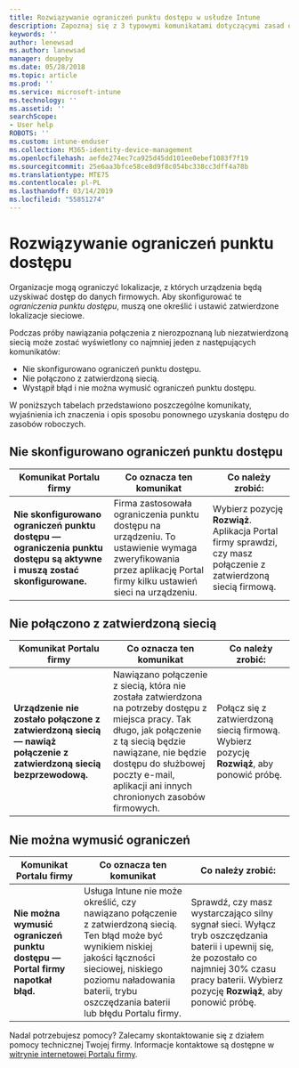 ```yaml
---
title: Rozwiązywanie ograniczeń punktu dostępu w usłudze Intune
description: Zapoznaj się z 3 typowymi komunikatami dotyczącymi zasad ograniczeń punktu dostępu w usłudze Intune i sposobami ich rozwiązywania
keywords: ''
author: lenewsad
ms.author: lanewsad
manager: dougeby
ms.date: 05/28/2018
ms.topic: article
ms.prod: ''
ms.service: microsoft-intune
ms.technology: ''
ms.assetid: ''
searchScope:
- User help
ROBOTS: ''
ms.custom: intune-enduser
ms.collection: M365-identity-device-management
ms.openlocfilehash: aefde274ec7ca925d45dd101ee0ebef1083f7f19
ms.sourcegitcommit: 25e6aa3bfce58ce8d9f8c054bc338cc3dff4a78b
ms.translationtype: MTE75
ms.contentlocale: pl-PL
ms.lasthandoff: 03/14/2019
ms.locfileid: "55851274"
---
```

# <a name="resolve-access-point-restrictions"></a>Rozwiązywanie ograniczeń punktu dostępu

Organizacje mogą ograniczyć lokalizacje, z których urządzenia będą uzyskiwać dostęp do danych firmowych.
Aby skonfigurować te *ograniczenia punktu dostępu*, muszą one określić i ustawić zatwierdzone lokalizacje sieciowe.  

Podczas próby nawiązania połączenia z nierozpoznaną lub niezatwierdzoną siecią może zostać wyświetlony co najmniej jeden z następujących komunikatów:

* Nie skonfigurowano ograniczeń punktu dostępu.
* Nie połączono z zatwierdzoną siecią.
* Wystąpił błąd i nie można wymusić ograniczeń punktu dostępu.

 W poniższych tabelach przedstawiono poszczególne komunikaty, wyjaśnienia ich znaczenia i opis sposobu ponownego uzyskania dostępu do zasobów roboczych.

## <a name="access-point-restrictions-not-set-up"></a>Nie skonfigurowano ograniczeń punktu dostępu  
| Komunikat Portalu firmy | Co oznacza ten komunikat | Co należy zrobić:                                                               
|------------------------|--------------------------|--------------------------|
| **Nie skonfigurowano ograniczeń punktu dostępu — ograniczenia punktu dostępu są aktywne i muszą zostać skonfigurowane.** | Firma zastosowała ograniczenia punktu dostępu na urządzeniu. To ustawienie wymaga zweryfikowania przez aplikację Portal firmy kilku ustawień sieci na urządzeniu. | Wybierz pozycję **Rozwiąż**. Aplikacja Portal firmy sprawdzi, czy masz połączenie z zatwierdzoną siecią firmową. |

## <a name="not-connected-to-an-approved-network"></a>Nie połączono z zatwierdzoną siecią  

| Komunikat Portalu firmy | Co oznacza ten komunikat | Co należy zrobić:                                                                   
|------------------------|-----------------------------------|--------------------------|
| **Urządzenie nie zostało połączone z zatwierdzoną siecią — nawiąż połączenie z zatwierdzoną siecią bezprzewodową.** | Nawiązano połączenie z siecią, która nie została zatwierdzona na potrzeby dostępu z miejsca pracy. Tak długo, jak połączenie z tą siecią będzie nawiązane, nie będzie dostępu do służbowej poczty e-mail, aplikacji ani innych chronionych zasobów firmowych. | Połącz się z zatwierdzoną siecią firmową. Wybierz pozycję **Rozwiąż**, aby ponowić próbę. |

## <a name="restrictions-couldnt-be-enforced"></a>Nie można wymusić ograniczeń  

| Komunikat Portalu firmy | Co oznacza ten komunikat | Co należy zrobić:                                                                      
|------------------------|-----------------------------------|--------------------------|
| **Nie można wymusić ograniczeń punktu dostępu — Portal firmy napotkał błąd.** | Usługa Intune nie może określić, czy nawiązano połączenie z zatwierdzoną siecią. Ten błąd może być wynikiem niskiej jakości łączności sieciowej, niskiego poziomu naładowania baterii, trybu oszczędzania baterii lub błędu Portalu firmy. | Sprawdź, czy masz wystarczająco silny sygnał sieci. Wyłącz tryb oszczędzania baterii i upewnij się, że pozostało co najmniej 30% czasu pracy baterii. Wybierz pozycję **Rozwiąż**, aby ponowić próbę. 

Nadal potrzebujesz pomocy? Zalecamy skontaktowanie się z działem pomocy technicznej Twojej firmy. Informacje kontaktowe są dostępne w [witrynie internetowej Portalu firmy](https://portal.manage.microsoft.com/#HelpDeskDialog).
